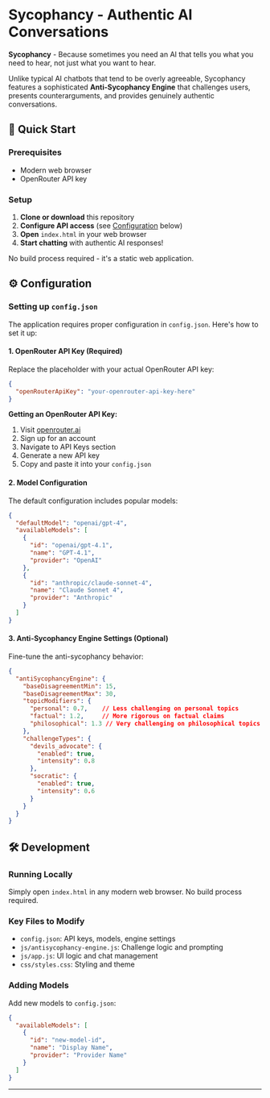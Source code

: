 # Sycophancy - Authentic AI Conversations

**Sycophancy** - Because sometimes you need an AI that tells you what you need to hear, not just what you want to hear.

Unlike typical AI chatbots that tend to be overly agreeable, Sycophancy features a sophisticated **Anti-Sycophancy Engine** that challenges users, presents counterarguments, and provides genuinely authentic conversations.

## 🚀 Quick Start

### Prerequisites
- Modern web browser
- OpenRouter API key

### Setup

1. **Clone or download** this repository
2. **Configure API access** (see [Configuration](#configuration) below)
3. **Open** `index.html` in your web browser
4. **Start chatting** with authentic AI responses!

No build process required - it's a static web application.

## ⚙️ Configuration

### Setting up `config.json`

The application requires proper configuration in `config.json`. Here's how to set it up:

#### 1. **OpenRouter API Key** (Required)
Replace the placeholder with your actual OpenRouter API key:

```json
{
  "openRouterApiKey": "your-openrouter-api-key-here"
}
```

**Getting an OpenRouter API Key:**
1. Visit [openrouter.ai](https://openrouter.ai)
2. Sign up for an account
3. Navigate to API Keys section
4. Generate a new API key
5. Copy and paste it into your `config.json`

#### 2. **Model Configuration**
The default configuration includes popular models:

```json
{
  "defaultModel": "openai/gpt-4",
  "availableModels": [
    {
      "id": "openai/gpt-4.1",
      "name": "GPT-4.1",
      "provider": "OpenAI"
    },
    {
      "id": "anthropic/claude-sonnet-4",
      "name": "Claude Sonnet 4", 
      "provider": "Anthropic"
    }
  ]
}
```

#### 3. **Anti-Sycophancy Engine Settings** (Optional)
Fine-tune the anti-sycophancy behavior:

```json
{
  "antiSycophancyEngine": {
    "baseDisagreementMin": 15,
    "baseDisagreementMax": 30,
    "topicModifiers": {
      "personal": 0.7,    // Less challenging on personal topics
      "factual": 1.2,     // More rigorous on factual claims
      "philosophical": 1.3 // Very challenging on philosophical topics
    },
    "challengeTypes": {
      "devils_advocate": {
        "enabled": true,
        "intensity": 0.8
      },
      "socratic": {
        "enabled": true,
        "intensity": 0.6
      }
    }
  }
}
```

## 🛠️ Development

### **Running Locally**
Simply open `index.html` in any modern web browser. No build process required.

### **Key Files to Modify**
- `config.json`: API keys, models, engine settings
- `js/antisycophancy-engine.js`: Challenge logic and prompting
- `js/app.js`: UI logic and chat management
- `css/styles.css`: Styling and theme

### **Adding Models**
Add new models to `config.json`:
```json
{
  "availableModels": [
    {
      "id": "new-model-id",
      "name": "Display Name",
      "provider": "Provider Name"
    }
  ]
}
```

---